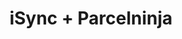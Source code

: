 ---
title: "iSync + Parcelninja"
seoTitle: "iSync Parcelninja Integration"
seoDescription: "Integrate iSync with Parcelninja, and you'll be able to automate logistics, simplify the ordering process and save time - and money. Find out more about how a iSync Parcelninja Integration can help your business."
lead: "Let Stock2Shop send fulfillment notifications to Parcelninja once orders are successfully raised in iSync. Here’s how we can help you streamline your workflow."
type: "source-fulfillment"
source: "isync"
fulfillment: "parcelninja"
image: "/images/sap-shopify.png"
imageAlt: isync logo
tags: []
---